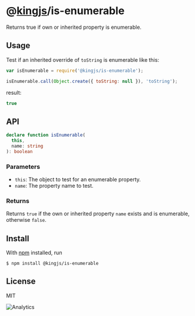 # @[kingjs](https://www.npmjs.com/package/kingjs)/is-enumerable
Returns true if own or inherited property is enumerable.
## Usage
Test if an inherited override of `toString` is enumerable like this:
```js
var isEnumerable = require('@kingjs/is-enumerable');

isEnumerable.call(Object.create({ toString: null }), 'toString');
```
result:
```js
true
```
## API
```ts
declare function isEnumerable(
  this,
  name: string
): boolean
```
### Parameters
- `this`: The object to test for an enumerable property.
- `name`: The property name to test.
### Returns
Returns `true` if the own or inherited property `name` exists and is enumerable, otherwise `false`.
## Install
With [npm](https://npmjs.org/) installed, run
```
$ npm install @kingjs/is-enumerable
```
## License
MIT

![Analytics](https://analytics.kingjs.net/is-enumerable)